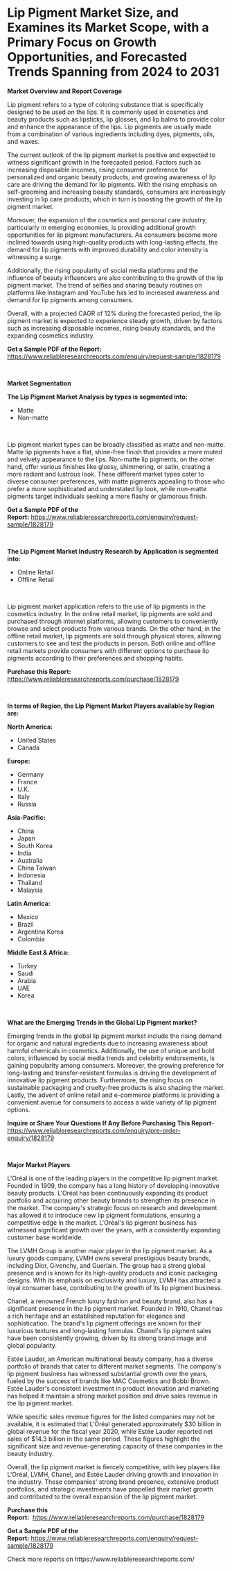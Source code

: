 <p><h1>Lip Pigment Market Size, and Examines its Market Scope, with a Primary Focus on Growth Opportunities, and Forecasted Trends Spanning from 2024 to 2031</h1></p><p><strong>Market Overview and Report Coverage</strong></p>
<p><p>Lip pigment refers to a type of coloring substance that is specifically designed to be used on the lips. It is commonly used in cosmetics and beauty products such as lipsticks, lip glosses, and lip balms to provide color and enhance the appearance of the lips. Lip pigments are usually made from a combination of various ingredients including dyes, pigments, oils, and waxes.</p><p>The current outlook of the lip pigment market is positive and expected to witness significant growth in the forecasted period. Factors such as increasing disposable incomes, rising consumer preference for personalized and organic beauty products, and growing awareness of lip care are driving the demand for lip pigments. With the rising emphasis on self-grooming and increasing beauty standards, consumers are increasingly investing in lip care products, which in turn is boosting the growth of the lip pigment market.</p><p>Moreover, the expansion of the cosmetics and personal care industry, particularly in emerging economies, is providing additional growth opportunities for lip pigment manufacturers. As consumers become more inclined towards using high-quality products with long-lasting effects, the demand for lip pigments with improved durability and color intensity is witnessing a surge.</p><p>Additionally, the rising popularity of social media platforms and the influence of beauty influencers are also contributing to the growth of the lip pigment market. The trend of selfies and sharing beauty routines on platforms like Instagram and YouTube has led to increased awareness and demand for lip pigments among consumers.</p><p>Overall, with a projected CAGR of 12% during the forecasted period, the lip pigment market is expected to experience steady growth, driven by factors such as increasing disposable incomes, rising beauty standards, and the expanding cosmetics industry.</p></p>
<p><strong>Get a Sample PDF of the Report:</strong> <a href="https://www.reliableresearchreports.com/enquiry/request-sample/1828179">https://www.reliableresearchreports.com/enquiry/request-sample/1828179</a></p>
<p>&nbsp;</p>
<p><strong>Market Segmentation</strong></p>
<p><strong>The Lip Pigment Market Analysis by types is segmented into:</strong></p>
<p><ul><li>Matte</li><li>Non-matte</li></ul></p>
<p>&nbsp;</p>
<p><p>Lip pigment market types can be broadly classified as matte and non-matte. Matte lip pigments have a flat, shine-free finish that provides a more muted and velvety appearance to the lips. Non-matte lip pigments, on the other hand, offer various finishes like glossy, shimmering, or satin, creating a more radiant and lustrous look. These different market types cater to diverse consumer preferences, with matte pigments appealing to those who prefer a more sophisticated and understated lip look, while non-matte pigments target individuals seeking a more flashy or glamorous finish.</p></p>
<p><strong>Get a Sample PDF of the Report:</strong>&nbsp;<a href="https://www.reliableresearchreports.com/enquiry/request-sample/1828179">https://www.reliableresearchreports.com/enquiry/request-sample/1828179</a></p>
<p>&nbsp;</p>
<p><strong>The Lip Pigment Market Industry Research by Application is segmented into:</strong></p>
<p><ul><li>Online Retail</li><li>Offline Retail</li></ul></p>
<p>&nbsp;</p>
<p><p>Lip pigment market application refers to the use of lip pigments in the cosmetics industry. In the online retail market, lip pigments are sold and purchased through internet platforms, allowing customers to conveniently browse and select products from various brands. On the other hand, in the offline retail market, lip pigments are sold through physical stores, allowing customers to see and test the products in person. Both online and offline retail markets provide consumers with different options to purchase lip pigments according to their preferences and shopping habits.</p></p>
<p><strong>Purchase this Report:</strong>&nbsp; <a href="https://www.reliableresearchreports.com/purchase/1828179">https://www.reliableresearchreports.com/purchase/1828179</a></p>
<p>&nbsp;</p>
<p><strong>In terms of Region, the Lip Pigment Market Players available by Region are:</strong></p>
<p>
    <p> <strong> North America: </strong>
        <ul>
            <li>United States</li>
            <li>Canada</li>
        </ul>
        </p> 
    <p> <strong> Europe: </strong>
        <ul>
            <li>Germany</li>
            <li>France</li>
            <li>U.K.</li>
            <li>Italy</li>
            <li>Russia</li>
        </ul>
        </p> 
    <p> <strong> Asia-Pacific: </strong>
        <ul>
            <li>China</li>
            <li>Japan</li>
            <li>South Korea</li>
            <li>India</li>
            <li>Australia</li>
            <li>China Taiwan</li>
            <li>Indonesia</li>
            <li>Thailand</li>
            <li>Malaysia</li>
        </ul>
        </p> 
    <p> <strong> Latin America: </strong>
        <ul>
            <li>Mexico</li>
            <li>Brazil</li>
            <li>Argentina Korea</li>
            <li>Colombia</li>
        </ul>
        </p> 
    <p> <strong> Middle East & Africa: </strong>
        <ul>
            <li>Turkey</li>
            <li>Saudi</li>
            <li>Arabia</li>
            <li>UAE</li>
            <li>Korea</li>
        </ul>
    </p>
    </p>
<p>&nbsp;</p>
<p><strong>What are the Emerging Trends in the Global Lip Pigment market?</strong></p>
<p><p>Emerging trends in the global lip pigment market include the rising demand for organic and natural ingredients due to increasing awareness about harmful chemicals in cosmetics. Additionally, the use of unique and bold colors, influenced by social media trends and celebrity endorsements, is gaining popularity among consumers. Moreover, the growing preference for long-lasting and transfer-resistant formulas is driving the development of innovative lip pigment products. Furthermore, the rising focus on sustainable packaging and cruelty-free products is also shaping the market. Lastly, the advent of online retail and e-commerce platforms is providing a convenient avenue for consumers to access a wide variety of lip pigment options.</p></p>
<p><strong>Inquire or Share Your Questions If Any Before Purchasing This Report</strong>- <a href="https://www.reliableresearchreports.com/enquiry/pre-order-enquiry/1828179">https://www.reliableresearchreports.com/enquiry/pre-order-enquiry/1828179</a></p>
<p>&nbsp;</p>
<p><strong>Major Market Players</strong></p>
<p><p>L'Oréal is one of the leading players in the competitive lip pigment market. Founded in 1909, the company has a long history of developing innovative beauty products. L'Oréal has been continuously expanding its product portfolio and acquiring other beauty brands to strengthen its presence in the market. The company's strategic focus on research and development has allowed it to introduce new lip pigment formulations, ensuring a competitive edge in the market. L'Oréal's lip pigment business has witnessed significant growth over the years, with a consistently expanding customer base worldwide.</p><p>The LVMH Group is another major player in the lip pigment market. As a luxury goods company, LVMH owns several prestigious beauty brands, including Dior, Givenchy, and Guerlain. The group has a strong global presence and is known for its high-quality products and iconic packaging designs. With its emphasis on exclusivity and luxury, LVMH has attracted a loyal consumer base, contributing to the growth of its lip pigment business.</p><p>Chanel, a renowned French luxury fashion and beauty brand, also has a significant presence in the lip pigment market. Founded in 1910, Chanel has a rich heritage and an established reputation for elegance and sophistication. The brand's lip pigment offerings are known for their luxurious textures and long-lasting formulas. Chanel's lip pigment sales have been consistently growing, driven by its strong brand image and global popularity.</p><p>Estée Lauder, an American multinational beauty company, has a diverse portfolio of brands that cater to different market segments. The company's lip pigment business has witnessed substantial growth over the years, fueled by the success of brands like MAC Cosmetics and Bobbi Brown. Estée Lauder's consistent investment in product innovation and marketing has helped it maintain a strong market position and drive sales revenue in the lip pigment market.</p><p>While specific sales revenue figures for the listed companies may not be available, it is estimated that L'Oréal generated approximately $30 billion in global revenue for the fiscal year 2020, while Estée Lauder reported net sales of $14.3 billion in the same period. These figures highlight the significant size and revenue-generating capacity of these companies in the beauty industry.</p><p>Overall, the lip pigment market is fiercely competitive, with key players like L'Oréal, LVMH, Chanel, and Estée Lauder driving growth and innovation in the industry. These companies' strong brand presence, extensive product portfolios, and strategic investments have propelled their market growth and contributed to the overall expansion of the lip pigment market.</p></p>
<p><strong>Purchase this Report:</strong>&nbsp;&nbsp;<a href="https://www.reliableresearchreports.com/purchase/1828179">https://www.reliableresearchreports.com/purchase/1828179</a></p>
<p></p>
<p><strong>Get a Sample PDF of the Report:</strong>&nbsp;<a href="https://www.reliableresearchreports.com/enquiry/request-sample/1828179">https://www.reliableresearchreports.com/enquiry/request-sample/1828179</a></p>
<p>Check more reports on https://www.reliableresearchreports.com/</p>
